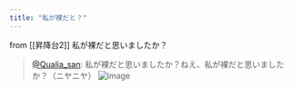 ```yaml
---
title: "私が裸だと？"
---
```


from [[昇降台2]]
私が裸だと思いましたか？
> [@Qualia_san](https://twitter.com/Qualia_san/status/1591816047396794369?s=20&t=mfVofoDWUkzPUeKdzzz09A): 私が裸だと思いましたか？ねえ、私が裸だと思いましたか？（ニヤニヤ）
> ![image](https://pbs.twimg.com/media/FhdEODpUoAI4EmH.png)


